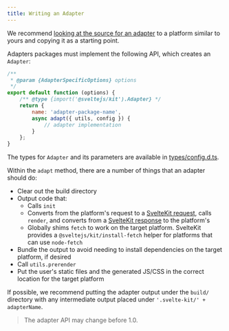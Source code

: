 ```yaml
---
title: Writing an Adapter
---
```


We recommend [looking at the source for an adapter](https://github.com/sveltejs/kit/tree/master/packages) to a platform similar to yours and copying it as a starting point.

Adapters packages must implement the following API, which creates an `Adapter`:

```js
/**
 * @param {AdapterSpecificOptions} options
 */
export default function (options) {
	/** @type {import('@sveltejs/kit').Adapter} */
	return {
		name: 'adapter-package-name',
		async adapt({ utils, config }) {
			// adapter implementation
		}
	};
}
```

The types for `Adapter` and its parameters are available in [types/config.d.ts](https://github.com/sveltejs/kit/blob/master/packages/kit/types/config.d.ts).

Within the `adapt` method, there are a number of things that an adapter should do:

- Clear out the build directory
- Output code that:
  - Calls `init`
  - Converts from the platform's request to a [SvelteKit request](#hooks-handle), calls `render`, and converts from a [SvelteKit response](#hooks-handle) to the platform's
  - Globally shims `fetch` to work on the target platform. SvelteKit provides a `@sveltejs/kit/install-fetch` helper for platforms that can use `node-fetch`
- Bundle the output to avoid needing to install dependencies on the target platform, if desired
- Call `utils.prerender`
- Put the user's static files and the generated JS/CSS in the correct location for the target platform

If possible, we recommend putting the adapter output under the `build/` directory with any intermediate output placed under `'.svelte-kit/' + adapterName`.

> The adapter API may change before 1.0.
